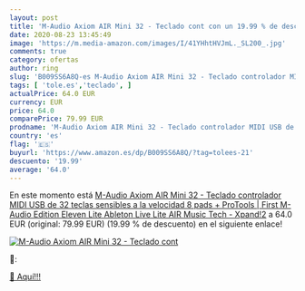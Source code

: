 ```yaml
---
layout: post
title: 'M-Audio Axiom AIR Mini 32 - Teclado cont con un 19.99 % de descuento'
date: 2020-08-23 13:45:49
image: 'https://m.media-amazon.com/images/I/41YHhtHVJmL._SL200_.jpg'
comments: true
category: ofertas
author: ring
slug: 'B009SS6A8Q-es M-Audio Axiom AIR Mini 32 - Teclado controlador MIDI USB...'
tags: [ 'tole.es','teclado', ]
actualPrice: 64.0 EUR
currency: EUR
price: 64.0
comparePrice: 79.99 EUR
prodname: 'M-Audio Axiom AIR Mini 32 - Teclado controlador MIDI USB de 32 teclas sensibles a la velocidad  8 pads + ProTools | First M-Audio Edition  Eleven Lite  Ableton Live Lite  AIR Music Tech - Xpand!2'
country: 'es'
flag: '🇪🇸'
buyurl: 'https://www.amazon.es/dp/B009SS6A8Q/?tag=tolees-21'
descuento: '19.99'
average: '64.0'
---
```


En este momento está [M-Audio Axiom AIR Mini 32 - Teclado controlador MIDI USB de 32 teclas sensibles a la velocidad  8 pads + ProTools | First M-Audio Edition  Eleven Lite  Ableton Live Lite  AIR Music Tech - Xpand!2](https://www.amazon.es/dp/B009SS6A8Q/?tag=tolees-21) a 64.0 EUR (original: 79.99 EUR) (19.99 %  de descuento) en el siguiente enlace!

[![M-Audio Axiom AIR Mini 32 - Teclado cont](https://m.media-amazon.com/images/I/41YHhtHVJmL._SL200_.jpg)](https://www.amazon.es/dp/B009SS6A8Q/?tag=tolees-21)

🔎:


[🛒 Aquí!!!](https://www.amazon.es/dp/B009SS6A8Q/?tag=tolees-21)
